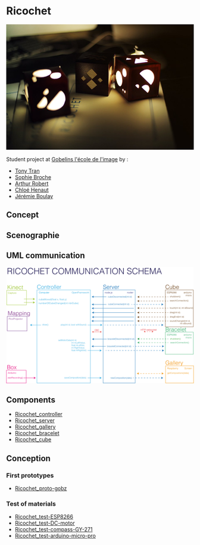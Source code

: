 # Ricochet

<img alt="Ricochet cube proto" src="https://github.com/ricochetGobz/ricochet/blob/master/ASSETS/photos/Ricochet_cube_proto.jpg?raw=true">

Student project at [Gobelins l'école de l'image]() by :

- [Tony Tran](http://arkestar.tumblr.com)
- [Sophie Broche](https://twitter.com/SophieBroche)
- [Arthur Robert](https://twitter.com/Arth_Rob)
- [Chloé Henaut](http://notpretty.fr/)
- [Jérémie Boulay](jeremieboulay.fr)


## Concept

## Scenographie

## UML communication

<img alt="Ricochet communication schema" src="https://github.com/ricochetGobz/ricochet/blob/master/ASSETS/schemas/Ricochet_communication.png?raw=true">

## Components

- [Ricochet_controller](https://github.com/ricochetGobz/ricochet_controller)
- [Ricochet_server](https://github.com/ricochetGobz/ricochet_server)
- [Ricochet_gallery](https://github.com/ricochetGobz/ricochet_gallery)
- [Ricochet_bracelet](https://github.com/ricochetGobz/ricochet_bracelet)
- [Ricochet_cube](https://github.com/ricochetGobz/ricochet_cube)

## Conception

### First prototypes

- [Ricochet_proto-gobz](https://github.com/ricochetGobz/ricochet_proto_gobz)

### Test of materials

- [Ricochet_test-ESP8266](https://github.com/ricochetGobz/ricochet_test_wifi)
- [Ricochet_test-DC-motor](https://github.com/ricochetGobz/ricochet_test_DC-motor)
- [Ricochet_test-compass-GY-271](https://github.com/ricochetGobz/ricochet_test_compass_GY-271)
- [Ricochet_test-arduino-micro-pro](https://github.com/ricochetGobz/ricochet_test_arduino-micro-pro)
